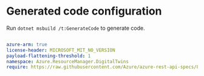 # Generated code configuration

Run `dotnet msbuild /t:GenerateCode` to generate code.

``` yaml

azure-arm: true
license-header: MICROSOFT_MIT_NO_VERSION
payload-flattening-threshold: 1
namespace: Azure.ResourceManager.DigitalTwins
require: https://raw.githubusercontent.com/Azure/azure-rest-api-specs/8ba18e990a5c1a98d505018329d53272ce43f334/specification/digitaltwins/resource-manager/readme.md

```
